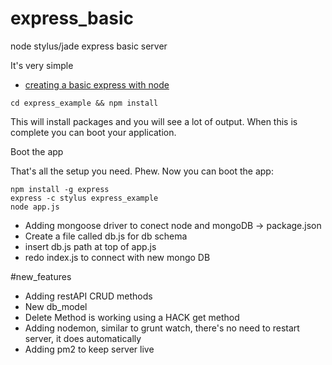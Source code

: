 express_basic
=============

node stylus/jade express basic server

It's very simple

+ <a href="http://shapeshed.com/creating-a-basic-site-with-node-and-express/"> creating a basic express with node </a>

```
cd express_example && npm install
```


This will install packages and you will see a lot of output. When this is complete you can boot your application.

Boot the app

That's all the setup you need. Phew. Now you can boot the app:
```
npm install -g express
express -c stylus express_example
node app.js
```

+ Adding mongoose driver to conect node and mongoDB -> package.json
+ Create a file called db.js for db schema
+ insert db.js path at top of app.js
+ redo index.js to connect with new mongo DB

#new_features
+ Adding restAPI CRUD methods
+ New db_model
+ Delete Method is working using a HACK get method
+ Adding nodemon, similar to grunt watch, there's no need to restart server, it does automatically
+ Adding pm2 to keep server live
